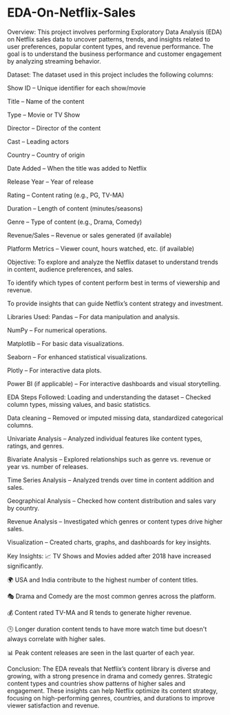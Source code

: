 # EDA-On-Netflix-Sales
Overview:
This project involves performing Exploratory Data Analysis (EDA) on Netflix sales data to uncover patterns, trends, and insights related to user preferences, popular content types, and revenue performance. The goal is to understand the business performance and customer engagement by analyzing streaming behavior.

Dataset:
The dataset used in this project includes the following columns:

Show ID – Unique identifier for each show/movie

Title – Name of the content

Type – Movie or TV Show

Director – Director of the content

Cast – Leading actors

Country – Country of origin

Date Added – When the title was added to Netflix

Release Year – Year of release

Rating – Content rating (e.g., PG, TV-MA)

Duration – Length of content (minutes/seasons)

Genre – Type of content (e.g., Drama, Comedy)

Revenue/Sales – Revenue or sales generated (if available)

Platform Metrics – Viewer count, hours watched, etc. (if available)

Objective:
To explore and analyze the Netflix dataset to understand trends in content, audience preferences, and sales.

To identify which types of content perform best in terms of viewership and revenue.

To provide insights that can guide Netflix’s content strategy and investment.

Libraries Used:
Pandas – For data manipulation and analysis.

NumPy – For numerical operations.

Matplotlib – For basic data visualizations.

Seaborn – For enhanced statistical visualizations.

Plotly – For interactive data plots.

Power BI (if applicable) – For interactive dashboards and visual storytelling.

EDA Steps Followed:
Loading and understanding the dataset – Checked column types, missing values, and basic statistics.

Data cleaning – Removed or imputed missing data, standardized categorical columns.

Univariate Analysis – Analyzed individual features like content types, ratings, and genres.

Bivariate Analysis – Explored relationships such as genre vs. revenue or year vs. number of releases.

Time Series Analysis – Analyzed trends over time in content addition and sales.

Geographical Analysis – Checked how content distribution and sales vary by country.

Revenue Analysis – Investigated which genres or content types drive higher sales.

Visualization – Created charts, graphs, and dashboards for key insights.

Key Insights:
📈 TV Shows and Movies added after 2018 have increased significantly.

🌍 USA and India contribute to the highest number of content titles.

🎭 Drama and Comedy are the most common genres across the platform.

💰 Content rated TV-MA and R tends to generate higher revenue.

🕒 Longer duration content tends to have more watch time but doesn't always correlate with higher sales.

📊 Peak content releases are seen in the last quarter of each year.

Conclusion:
The EDA reveals that Netflix’s content library is diverse and growing, with a strong presence in drama and comedy genres. Strategic content types and countries show patterns of higher sales and engagement. These insights can help Netflix optimize its content strategy, focusing on high-performing genres, countries, and durations to improve viewer satisfaction and revenue.
